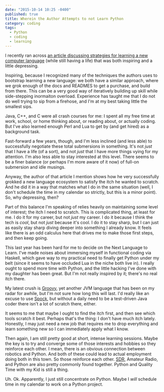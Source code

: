 ```yaml
---
date: "2015-10-14 10:25 -0400"
published: true
title: Wherein the Author Attempts to not Learn Python
category: coding
tags: 
  - Python
  - coding
  - learning
---
```



I recently ran across [an article discussing strategies for learning a new computer language](http://rob.conery.io/2015/10/06/how-to-learn-a-new-programming-language-while-maintaining-your-day-job-and-still-being-there-for-your-family/) (while still having a life) that was both inspiring and a little depressing.

Inspiring, because I recognized many of the techniques the authors uses to bootstrap learning a new language: we both have a similar approach, where we grok enough of the docs and READMES to get a purchase, and build from there. This can be a very good way of iteratively building up skill while side-stepping inormaiton overload. Experience has taught me that I do not do well trying to sip from a firehose, and I'm at my best taking little the smallest sips.

<a name="more"></a>

Java, C++, and C were all crash courses for me: I spent all my free time at work, school, or home thinking about, or reading about, or actually coding. But I've also learned enough Perl and Lua to get by (and get hired) as a background task.

Fast-forward a few years, though, and I'm less inclined (and less able) to successfully negotiate these total submersions in something. It's not _just_ that I have a life (of a sort), and not _just_ that I have more things vying for my attention. I'm also less able to stay interested at this level. There seems to be a finer balance (or perhaps I'm more aware of it now) of full-on submersion and idle musings.

Anyway, the author of that article I mention shows how he very successfully grokked a new language ecosystem to satisfy the itch he wanted to scratch. And he did it in a way that matches what I do in the same situation (well, I don't schedule the time in my calendar so strictly, but this is a minor point). So, why depressing, then?

Part of this balance I'm speaking of relies heavily on maintaining some level of interest; the itch I need to scratch. This is complicated thing, at least for me. I do it for my career, but not _just_ my career. I do it because I think the tech is _cool_, but not _just_ because it's cool. I do it to stay sharp, but I can just as easily stay sharp diving deeper into something I already know. It feels like there is an odd calculus here that drives me to make those first steps, and then keep going.

This last year has been hard for me to decide on the Next Language to Learn. I've made noises about immersing myself in functional coding via Haskell, which gave way to my practical need to finally get Python under my belt (since it seems to have occluded Lua in the niche both live in). I really ought to spend more time with Python, and the little hacking I've done with my daughter has been great. But I'm not really inspired by it; there's no real itch there.

My latest crush is [Groovy](http://www.groovy-lang.org/), yet another JVM language that has been on my radar for awhile, but I'm not sure how long this will last. I'd really like an excuse to use [Spock](http://www.groovy-lang.org/ecosystem.html#Spock), but without a daily need to be a test-driven Java coder there isn't a lot of scratch there, either.

It seems to me that maybe I ought to find the itch first, and then see which tools scratch it best. Perhaps that's the thing: I don't have much itch lately. Honestly, I may just need a new job that requires me to drop everything and learn something new so I can immediately apply what I know.

Then again, I am still pretty good at short, intense learning sessions. Maybe the key is to try and converge some of those interests and hobbies so they reinforce each other. I mean, there is an obvious connection between robotics and Python. And both of these could lead to actual employment doing both in this town. So those reinforce each other. [SDR](http://www.arrl.org/software-defined-radio), Amateur Radio, and Python are also pretty commonly found together. Python and Quality Time with my Kid is still a thing.

Uh. Ok. Apparently, I just still concentrate on Python. Maybe I _will_ schedule time in my calendar to work on a Python project.
